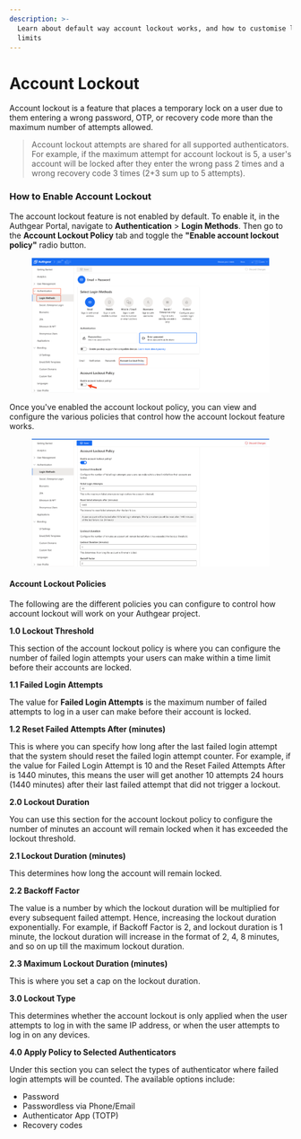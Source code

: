 ```yaml
---
description: >-
  Learn about default way account lockout works, and how to customise lockout
  limits
---
```


# Account Lockout

Account lockout is a feature that places a temporary lock on a user due to them entering a wrong password, OTP, or recovery code more than the maximum number of attempts allowed.&#x20;

> Account lockout attempts are shared for all supported authenticators. For example, if the maximum attempt for account lockout is 5, a user's account will be locked after they enter the wrong pass 2 times and a wrong recovery code 3 times (2+3 sum up to 5 attempts).

### How to Enable Account Lockout

The account lockout feature is not enabled by default. To enable it, in the Authgear Portal, navigate to **Authentication** > **Login Methods**. Then go to the **Account Lockout Policy** tab and toggle the **"Enable account lockout policy"** radio button.

<figure><img src="../../.gitbook/assets/authgear-enable-account-lock.png" alt=""><figcaption></figcaption></figure>

Once you've enabled the account lockout policy, you can view and configure the various policies that control how the account lockout feature works.

<figure><img src="../../.gitbook/assets/authgear-account-lockout-policies.png" alt=""><figcaption></figcaption></figure>

#### Account Lockout Policies

The following are the different policies you can configure to control how account lockout will work on your Authgear project.

**1.0 Lockout Threshold**

This section of the account lockout policy is where you can configure the number of failed login attempts your users can make within a time limit before their accounts are locked.

**1.1 Failed Login Attempts**

The value for **Failed Login Attempts** is the maximum number of failed attempts to log in a user can make before their account is locked.

**1.2 Reset Failed Attempts After (minutes)**

This is where you can specify how long after the last failed login attempt that the system should reset the failed login attempt counter. For example, if the value for Failed Login Attempt is 10 and the Reset Failed Attempts After is 1440 minutes, this means the user will get another 10 attempts 24 hours (1440 minutes) after their last failed attempt that did not trigger a lockout.

**2.0 Lockout Duration**&#x20;

You can use this section for the account lockout policy to configure the number of minutes an account will remain locked when it has exceeded the lockout threshold.

**2.1 Lockout Duration (minutes)**

This determines how long the account will remain locked.

**2.2 Backoff Factor**

The value is a number by which the lockout duration will be multiplied for every subsequent failed attempt. Hence, increasing the lockout duration exponentially. For example, if Backoff Factor is 2, and lockout duration is 1 minute, the lockout duration will increase in the format of 2, 4, 8 minutes, and so on up till the maximum lockout duration.

**2.3 Maximum Lockout Duration (minutes)**

This is where you set a cap on the lockout duration.

**3.0 Lockout Type**

This determines whether the account lockout is only applied when the user attempts to log in with the same IP address, or when the user attempts to log in on any devices.

**4.0 Apply Policy to Selected Authenticators**

Under this section you can select the types of authenticator where failed login attempts will be counted. The available options include:

* Password
* Passwordless via Phone/Email
* Authenticator App (TOTP)
* Recovery codes
